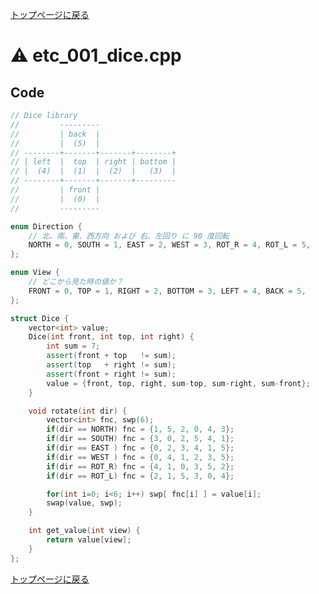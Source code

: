 <!-- Mathjax Support -->
<script type="text/javascript" async
  src="https://cdn.mathjax.org/mathjax/latest/MathJax.js?config=TeX-MML-AM_CHTML">
</script>
<script type="text/javascript" src="https://cdnjs.cloudflare.com/ajax/libs/jquery/3.4.1/jquery.min.js"></script>
<link rel="stylesheet" href="../css/copy-button.css" />
<script type="text/javascript" src="../js/balloons.js"></script>
<script type="text/javascript" src="../js/copy-button.js"></script>



[トップページに戻る](../index.html)

# :warning: etc\_001\_dice.cpp

## Code

```cpp
// Dice library
//         ---------
//         | back  |
//         |  (5)  |
// --------+-------+-------+--------+
// | left  |  top  | right | bottom |
// |  (4)  |  (1)  |  (2)  |   (3)  |
// --------+-------+-------+---------
//         | front |
//         |  (0)  |
//         ---------

enum Direction {
    // 北、南、東、西方向 および 右、左回り に 90 度回転
    NORTH = 0, SOUTH = 1, EAST = 2, WEST = 3, ROT_R = 4, ROT_L = 5,
};

enum View {
    // どこから見た時の値か？
    FRONT = 0, TOP = 1, RIGHT = 2, BOTTOM = 3, LEFT = 4, BACK = 5,
};

struct Dice {
    vector<int> value;
    Dice(int front, int top, int right) {
        int sum = 7;
        assert(front + top   != sum);
        assert(top   + right != sum);
        assert(front + right != sum);
        value = {front, top, right, sum-top, sum-right, sum-front};
    }

    void rotate(int dir) {
        vector<int> fnc, swp(6);
        if(dir == NORTH) fnc = {1, 5, 2, 0, 4, 3};
        if(dir == SOUTH) fnc = {3, 0, 2, 5, 4, 1};
        if(dir == EAST ) fnc = {0, 2, 3, 4, 1, 5};
        if(dir == WEST ) fnc = {0, 4, 1, 2, 3, 5};
        if(dir == ROT_R) fnc = {4, 1, 0, 3, 5, 2};
        if(dir == ROT_L) fnc = {2, 1, 5, 3, 0, 4};

        for(int i=0; i<6; i++) swp[ fnc[i] ] = value[i];
        swap(value, swp);
    }

    int get_value(int view) {
        return value[view];
    }
};

```

[トップページに戻る](../index.html)
